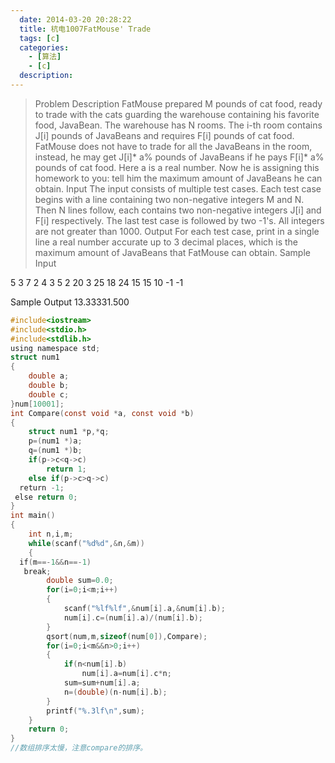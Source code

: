 ```yaml
---
  date: 2014-03-20 20:28:22
  title: 杭电1007FatMouse' Trade
  tags: [c]
  categories:
    - [算法]
    - [c]
  description:
---
```




>Problem Description
FatMouse prepared M pounds of cat food, ready to trade with the cats guarding the warehouse containing his favorite food, JavaBean.
The warehouse has N rooms. The i-th room contains J[i] pounds of JavaBeans and requires F[i] pounds of cat food. FatMouse does not have to trade for all the JavaBeans in the room, instead, he may get J[i]* a% pounds of JavaBeans if he pays F[i]* a% pounds of
 cat food. Here a is a real number. Now he is assigning this homework to you: tell him the maximum amount of JavaBeans he can obtain.
Input
The input consists of multiple test cases. Each test case begins with a line containing two non-negative integers M and N. Then N lines follow, each contains two non-negative integers J[i] and F[i] respectively. The last test case is followed
 by two -1's. All integers are not greater than 1000.
Output
For each test case, print in a single line a real number accurate up to 3 decimal places, which is the maximum amount of JavaBeans that FatMouse can obtain.
Sample Input

5 3
7 2
4 3
5 2
20 3
25 18
24 15
15 10
-1 -1


Sample Output
13.33331.500
 
```c
#include<iostream>
#include<stdio.h>
#include<stdlib.h>
using namespace std;
struct num1
{
    double a;
    double b;
    double c;
}num[10001];
int Compare(const void *a, const void *b)
{
    struct num1 *p,*q;
    p=(num1 *)a;
    q=(num1 *)b;
    if(p->c<q->c)
        return 1;
    else if(p->c>q->c)
  return -1;
 else return 0;
}
int main()
{
    int n,i,m;
    while(scanf("%d%d",&n,&m))
    {
  if(m==-1&&n==-1)
   break;
        double sum=0.0;
        for(i=0;i<m;i++)
        {
            scanf("%lf%lf",&num[i].a,&num[i].b);
            num[i].c=(num[i].a)/(num[i].b);
        }
        qsort(num,m,sizeof(num[0]),Compare);
        for(i=0;i<m&&n>0;i++)
        {
            if(n<num[i].b)
                num[i].a=num[i].c*n;
            sum=sum+num[i].a;
            n=(double)(n-num[i].b);
        }
        printf("%.3lf\n",sum);
    }
    return 0;
}
//数组排序太慢，注意compare的排序。
```


